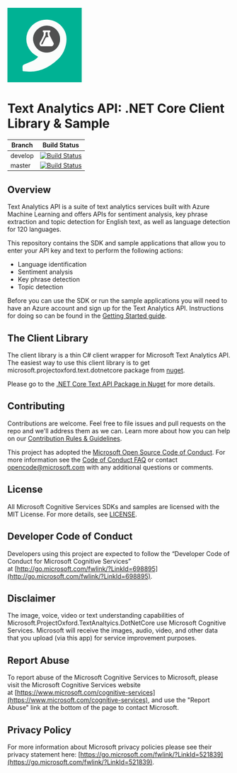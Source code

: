 ![Text Analytics](Docs/Images/TextAnalytics.png)

# Text Analytics API: .NET Core Client Library & Sample

| Branch      | Build Status  |
| ----------- | ------------- |
| develop     | [![Build Status](https://travis-ci.org/Microsoft/Cognitive-TextAnalytics-DotNetCore.svg?branch=develop)](https://travis-ci.org/Microsoft/Cognitive-TextAnalytics-DotNetCore) |
| master      | [![Build Status](https://travis-ci.org/Microsoft/Cognitive-TextAnalytics-DotNetCore.svg?branch=master)](https://travis-ci.org/Microsoft/Cognitive-TextAnalytics-DotNetCore) |

## Overview
Text Analytics API is a suite of text analytics services built with Azure Machine Learning and offers APIs for sentiment analysis, key phrase extraction and topic detection for English text, as well as language detection for 120 languages.

This repository contains the SDK and sample applications that allow you to enter your API key and text to perform the following actions:
- Language identification
- Sentiment analysis
- Key phrase detection
- Topic detection

Before you can use the SDK or run the sample applications you will need to have an Azure account and sign up for the Text Analytics API. Instructions for doing so can be found in the [Getting Started guide](/Docs/getting-started.md).

## The Client Library
The client library is a thin C\# client wrapper for Microsoft Text Analytics API. The easiest way to use this client library is to get microsoft.projectoxford.text.dotnetcore package from [nuget](http://nuget.org).

Please go to the [.NET Core Text API Package in Nuget](https://www.nuget.org/packages/Microsoft.ProjectOxford.Text.DotNetCore/) for more details.

## Contributing
Contributions are welcome. Feel free to file issues and pull requests on the repo and we'll address them as we can. Learn more about how you can help on our [Contribution Rules & Guidelines](/CONTRIBUTING.md).

This project has adopted the [Microsoft Open Source Code of Conduct](https://opensource.microsoft.com/codeofconduct/). For more information see the [Code of Conduct FAQ](https://opensource.microsoft.com/codeofconduct/faq/) or contact [opencode@microsoft.com](mailto:opencode@microsoft.com) with any additional questions or comments.

## License
All Microsoft Cognitive Services SDKs and samples are licensed with the MIT License. For more details, see [LICENSE](/LICENSE.md).

## Developer Code of Conduct
Developers using this project are expected to follow the “Developer Code of Conduct for Microsoft Cognitive Services” at [http://go.microsoft.com/fwlink/?LinkId=698895](http://go.microsoft.com/fwlink/?LinkId=698895).

## Disclaimer
The image, voice, video or text understanding capabilities of Microsoft.ProjectOxford.TextAnaltyics.DotNetCore use Microsoft Cognitive Services. Microsoft will receive the images, audio, video, and other data that you upload (via this app) for service improvement purposes.

## Report Abuse
To report abuse of the Microsoft Cognitive Services to Microsoft, please visit the Microsoft Cognitive Services website at [https://www.microsoft.com/cognitive-services](https://www.microsoft.com/cognitive-services), and use the "Report Abuse" link at the bottom of the page to contact Microsoft.

## Privacy Policy
For more information about Microsoft privacy policies please see their privacy statement here: [https://go.microsoft.com/fwlink/?LinkId=521839](https://go.microsoft.com/fwlink/?LinkId=521839).

